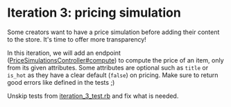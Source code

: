 # Iteration 3: pricing simulation

Some creators want to have a price simulation before adding their content to the store.
It's time to offer more transparency!

In this iteration, we will add an endpoint ([PriceSimulationsController#compute](../app/controllers/price_simulations_controller.rb)) to compute the price of an item, only from its given attributes.
Some attributes are optional such as `title` or `is_hot` as they have a clear default (`false`) on pricing.
Make sure to return good errors like defined in the tests ;)

Unskip tests from [iteration_3_test.rb](../test/controllers/iteration_3_test.rb) and fix what is needed.
